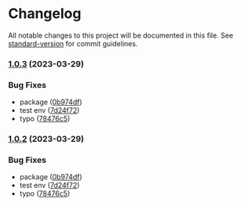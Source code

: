 # Changelog

All notable changes to this project will be documented in this file. See [standard-version](https://github.com/conventional-changelog/standard-version) for commit guidelines.

### [1.0.3](https://github.com/vasttian/vue-cli-plugin-basis/compare/v0.9.8-rc.0...v1.0.3) (2023-03-29)


### Bug Fixes

* package ([0b974df](https://github.com/vasttian/vue-cli-plugin-basis/commit/0b974df099d334b15bfa181610f49c2d39f5fb97))
* test env ([7d24f72](https://github.com/vasttian/vue-cli-plugin-basis/commit/7d24f725e5b480280ec403be4402dd7a74e90d1c))
* typo ([78476c5](https://github.com/vasttian/vue-cli-plugin-basis/commit/78476c52b2560c831a836726d33d0860c947a72a))

### [1.0.2](https://github.com/vasttian/vue-cli-plugin-basis/compare/v0.9.8-rc.0...v1.0.2) (2023-03-29)


### Bug Fixes

* package ([0b974df](https://github.com/vasttian/vue-cli-plugin-basis/commit/0b974df099d334b15bfa181610f49c2d39f5fb97))
* test env ([7d24f72](https://github.com/vasttian/vue-cli-plugin-basis/commit/7d24f725e5b480280ec403be4402dd7a74e90d1c))
* typo ([78476c5](https://github.com/vasttian/vue-cli-plugin-basis/commit/78476c52b2560c831a836726d33d0860c947a72a))
